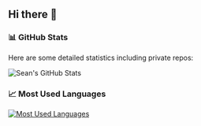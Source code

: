 ## Hi there 👋

<!--
**giovanni-bellini-argo/giovanni-bellini-argo** is a ✨ _special_ ✨ repository because its `README.md` (this file) appears on your GitHub profile.

Here are some ideas to get you started:

- 🔭 I’m currently working on ...
- 🌱 I’m currently learning ...
- 👯 I’m looking to collaborate on ...
- 🤔 I’m looking for help with ...
- 💬 Ask me about ...
- 📫 How to reach me: ...
- 😄 Pronouns: ...
- ⚡ Fun fact: ...
-->
### 📊 GitHub Stats
Here are some detailed statistics including private repos:

![Sean's GitHub Stats](https://github-readme-stats-nine-snowy-29.vercel.app/api?username=giovanni-bellini-argo&show_icons=true&include_all_commits=true&count_private=true&hide=stars&theme=dracula)

### 📈 Most Used Languages
[![Most Used Languages](https://github-readme-stats-nine-snowy-29.vercel.app/api/top-langs/?username=giovanni-bellini-argo&layout=compact&theme=dracula)](https://github.com/anuraghazra/github-readme-stats)
